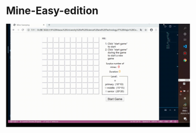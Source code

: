 # Mine-Easy-edition
![image](https://github.com/Tim-eyes/Mine-Easy-edition/blob/master/project.gif)
